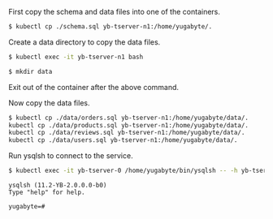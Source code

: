 First copy the schema and data files into one of the containers.

```sh
$ kubectl cp ./schema.sql yb-tserver-n1:/home/yugabyte/.
```

Create a data directory to copy the data files.

```sh
$ kubectl exec -it yb-tserver-n1 bash
```

```sh
$ mkdir data
```

Exit out of the container after the above command.

Now copy the data files.

```sh
$ kubectl cp ./data/orders.sql yb-tserver-n1:/home/yugabyte/data/.
kubectl cp ./data/products.sql yb-tserver-n1:/home/yugabyte/data/.
kubectl cp ./data/reviews.sql yb-tserver-n1:/home/yugabyte/data/.
kubectl cp ./data/users.sql yb-tserver-n1:/home/yugabyte/data/.
```

Run ysqlsh to connect to the service.

```sh
$ kubectl exec -it yb-tserver-0 /home/yugabyte/bin/ysqlsh -- -h yb-tserver-0  --echo-queries
```

```
ysqlsh (11.2-YB-2.0.0.0-b0)
Type "help" for help.

yugabyte=#
```

